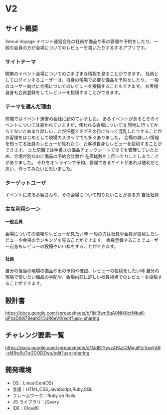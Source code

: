 # V2

## サイト概要

Venue Voyage
イベント運営会社の社員が備品や車の管理や予約をしたり、一般の会員の方が会場についてのレビューを書いたりするするアプリです。

### サイトテーマ

関東のイベント会場についてのさまざまな情報を見ることができます。
社員としてログインするユーザーは、自身の現場で必要な備品を予約をしたり、
一般のユーザー向けに会場についてのレビューを投稿することもできます。
お客様自身も会員登録をしてレビューを投稿することができます。

### テーマを選んだ理由

前職ではイベント運営の会社に勤めていました。
あるイベントがあるとそのイベントについては書かれていますが、使われる会場については
現地に行ってからでないとあまり詳しいことが把握できずその日になって混乱したりすることが
お客様をはじめとして現場のスタッフでも多々ありました。
会場の詳しい情報を知ってる社員のレビューが見れたり、お客様自身もレビューを投稿することができます。
また前職では手書きの備品チェックシートで全てを管理していたため、会場が別なのに備品の予約合計数が
在庫総数を上回ったりしてしまうことがありました。
それをオンラインで予約、管理できるサイトがあれば便利だと思い、作ってみたいと思いました。


### ターゲットユーザ

イベントに来るお客さんや、その会場について知りたいことがある方
自社社員

### 主な利用シーン

#### 一般会員
会場についての情報やレビューが見たい時
一般の方は社員や会員が投稿したレビューや会場のランキングを見ることができます。
会員登録することでユーザー自身もレビューの投稿やいいねをすることができます。

#### 社員
自分の担当の現場の備品や車の予約や確認、レビューの投稿をしたい時
自分の現場で使いたい備品の手配や、会場内部に詳しい社員視点でのレビューを投稿することができます。


## 設計書

<https://docs.google.com/spreadsheets/d/1kiIBwnBqA0Nl40crMbaK-gPzsD89j7BeahS1OJR6eV8/edit?usp=sharing>

## チャレンジ要素一覧

<https://docs.google.com/spreadsheets/d/1JdB1Yyvz4FAzlOMquIPzr5xoF4R-sM9w9uTw3DODZwo/edit?usp=sharing>

## 開発環境

- OS：Linux(CentOS)
- 言語：HTML,CSS,JavaScript,Ruby,SQL
- フレームワーク：Ruby on Rails
- JS ライブラリ：jQuery
- IDE：Cloud9

